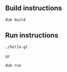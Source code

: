 Build instructions
------------------

```bash
dub build
```

Run instructions
----------------

```bash
./hello-gl
```

or

```bash
dub run
```
